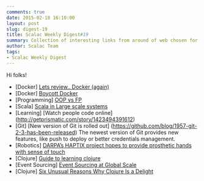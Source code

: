 ```yaml
---
comments: true
date: 2015-02-18 16:10:00
layout: post
slug: digest-19
title: Scalac Weekly Digest#19
summary: Collection of interesting links from around of web chosen for you by Scalac team
author: Scalac Team
tags:
- Scalac Weekly Digest
---
```


Hi folks!

* \[Docker\] [Lets review.. Docker (again)](http://iops.io/blog/docker-hype/)
* \[Docker\] [Boycott Docker](http://www.boycottdocker.org)
* \[Programming\] [OOP vs FP](http://www.lispcast.com/object-oriented-vs-functional-duals) 
* \[Scala\] [Scala in Large scale systems](http://www.infoq.com/articles/Scala-Series-Part-1) 
* \[Learning\] [Watch people code online] (http://getprismatic.com/story/1423494391612)
* \[Git\] [New version of Git is rolled out] (https://github.com/blog/1957-git-2-3-has-been-released)
    The newest version of Git provides new features, like push to deploy or better credentials management.
* \[Robotics\] [DARPA’s HAPTIX project hopes to provide prosthetic hands with sense of touch](http://robohub.org/darpas-haptix-project-hopes-to-provide-prosthetic-hands-with-sense-of-touch/)
* \[Clojure\] [Guide to learning clojure](http://www.lispcast.com/ultimate-guide-to-learning-clojure-for-free)
* \[Event Sourcing\] [Event Sourcing at Global Scale](http://krasserm.github.io/2015/01/13/event-sourcing-at-global-scale/)
* \[Clojure\] [Six Unusual Reasons Why Clojure Is a Delight](http://deliberate-software.com/unusual-reasons-why-clojure-is-a-delight/)
